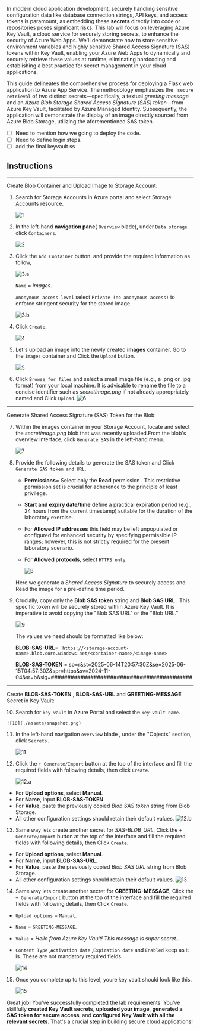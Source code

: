 In modern cloud application development, securely handling sensitive configuration data like database connection strings, API keys, and access tokens is paramount, as embedding these **secrets** directly into code or repositories poses significant risks. This lab will focus on leveraging Azure Key Vault, a cloud service for securely storing secrets, to enhance the security of Azure Web Apps. We'll demonstrate how to store sensitive environment variables and highly sensitive Shared Access Signature (SAS) tokens within Key Vault, enabling your Azure Web Apps to dynamically and securely retrieve these values at runtime, eliminating hardcoding and establishing a best practice for secret management in your cloud applications.

This guide delineates the comprehensive process for deploying a Flask web application to Azure App Service. The methodology emphasizes the ` secure retrieval` of two distinct secrets—specifically, a textual *greeting message* and an *Azure Blob Storage Shared Access Signature (SAS) token*—from Azure Key Vault, facilitated by Azure Managed Identity. Subsequently, the application will demonstrate the display of an image directly sourced from Azure Blob Storage, utilizing the aforementioned SAS token. 

- [ ] Need to mention how we going to deploy the code.
- [ ] Need to define login steps.
- [ ] add the final keyvault ss
  
## Instructions
 
---

Create Blob Container and Upload Image to Storage Account:

1. Search for Storage Accounts in Azure portal and select Storage Accounts resource.
    
   ![1](./assets/image1.png)

2. In the left-hand **navigation pane**( `Overview` blade), under `Data storage` click `Containers`.

   ![2](./assets/snapshot5.png)

3. Click the `Add Container` button. and provide the required information as follow,

     ![3.a](./assets/snapshot6.png)

     `Name` = *images*.

     `Anonymous access level` select `Private (no anonymous access)` to enforce stringent security for the stored image.

     ![3.b](./assets/snapshot7.png)

4.  Click `Create`.
   
    ![4](./assets/image2.png)
   

5. Let's upload an image into the newly created **images** container. Go to the `images` container and Click the `Upload` button.

    ![5](./assets/snapshot8.png)

6. Click `Browse for files` and select a small image file (e.g., a .png or .jpg format) from your local machine. It is advisable to rename the file to a concise identifier such as *secretimage.png* if not already appropriately named and Click `Upload`.
   ![6](./assets/snapshot9.png)


     

---
Generate Shared Access Signature (SAS) Token for the Blob:

7. Within the images container in your Storage Account, locate and select the *secretimage.png* blob that was recently uploaded.From the blob's overview interface, click `Generate SAS` in the left-hand menu.

    ![7](./assets/snapshot10.png)

8. Provide the following details to generate the SAS token and Click `Generate SAS token and URL`.
    
   * **Permissions**= Select only the **Read** permission . This restrictive permission set is crucial for adherence to the principle of least privilege.
   * **Start and expiry date/time** define a practical expiration period (e.g., 24 hours from the current timestamp) suitable for the duration of the laboratory exercise.
   * For **Allowed IP addresses** this field may be left unpopulated or configured for enhanced security by specifying permissible IP ranges; however, this is not strictly required for the present laboratory scenario.
   * For **Allowed protocols**, select `HTTPS only`.

     ![8](./assets/snapshot11.png)

   Here we generate a *Shared Access Signature* to securely access and Read the image for a pre-define time period.

9. Crucially, copy only the **Blob SAS token** string and **Blob SAS URL** . This specific token will be securely stored within Azure Key Vault. It is imperative to avoid copying the "Blob SAS URL" or the "Blob URL."

    ![9](./assets/snapshot12.png)

    The values we need should be formatted like below:<p>
    **BLOB-SAS-URL**= ``` https://<storage-account-name>.blob.core.windows.net/<container-name>/<image-name>```</p>
    **BLOB-SAS-TOKEN** = sp=r&st=2025-06-14T20:57:30Z&se=2025-06-15T04:57:30Z&spr=https&sv=2024-11-04&sr=b&sig=###########################################
   
---


Create  **BLOB-SAS-TOKEN** , **BLOB-SAS-URL** and **GREETING-MESSAGE** Secret in Key Vault:

10.  Search for `key vault` in Azure Portal and select the `key vault name`.  
    
    ![10](./assets/snapshot.png)


11. In the left-hand navigation  `overview` blade , under the "Objects" section, click `Secrets.`
   
    ![11](./assets/snapshot1.png)

12. Click the `+ Generate/Import` button at the top of the interface and fill the required fields with following details, then click `Create`.

    ![12.a](./assets/snapshot2.png)
   * For **Upload options**, select **Manual**.
   * For **Name**, input **BLOB-SAS-TOKEN**.
   * For **Value**, paste the previously copied *Blob SAS token* string from Blob Storage.
   * All other configuration settings should retain their default values.
   ![12.b](./assets/snapshot13.png)


    

13. Same way lets create another secret for *SAS-BLOB_URL*, Click the `+ Generate/Import` button at the top of the interface and fill the required fields with following details, then Click `Create`.

   * For **Upload options**, select **Manual**.
   * For **Name**, input **BLOB-SAS-URL**.
   * For **Value**, paste the previously copied *Blob SAS URL* string from Blob Storage.
   * All other configuration settings should retain their default values.
   ![13](./assets/snapshot14.png)

14. Same way lets create another secret for **GREETING-MESSAGE**, Click the `+ Generate/Import` button at the top of the interface and fill the required fields with following details, then Click `Create`.
   * `Upload options` = `Manual`.
   * `Name`  = `GREETING-MESSAGE`. 
   * `Value` = *Hello from Azure Key Vault! This message is super secret..*
   * `Content Type` ,`Activation date` ,`Expiration date` and `Enabled` keep as it is. These are not mandatory required fields.

     ![14](./assets/snapshot3.png)



 

15. Once you complete up to this level, youre key vault should look like this.

    ![15](./assets/snapshot15.png)

Great job! You've successfully completed the lab requirements. You've skillfully **created Key Vault secrets**, **uploaded your image**, **generated a SAS token for secure access**, and **configured Key Vault with all the relevant secrets**. That's a crucial step in building secure cloud applications!



